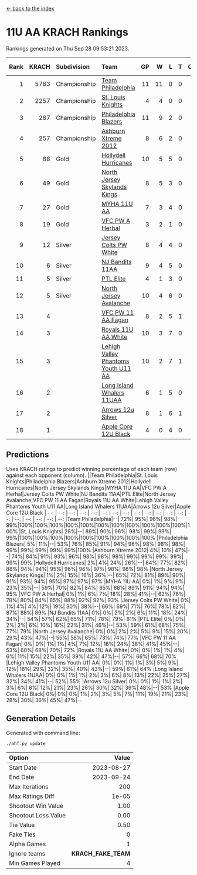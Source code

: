 [<- back to the index](readme.md)
# 11U AA KRACH Rankings
Rankings generated on Thu Sep 28 09:53:21 2023.

Rank|KRACH|Subdivision|Team|GP|W|L|T|OTW|OTL|SoS|Exp Wins|Win Diff
---:|---:|:---|:---|---:|---:|---:|---:|---:|---:|---:|---:|---:
1|5763|Championship|[Team Philadelphia](https://gamesheetstats.com/seasons/3659/teams/140788/schedule)|11|11|0|0|0|0|85|11.8|-0.0
2|2257|Championship|[St. Louis Knights](https://gamesheetstats.com/seasons/3659/teams/143319/schedule)|4|4|0|0|0|0|76|4.8|-0.0
3|287|Championship|[Philadelphia Blazers](https://gamesheetstats.com/seasons/3659/teams/140785/schedule)|11|9|2|0|0|0|678|9.8|-0.0
4|257|Championship|[Ashburn Xtreme 2012](https://gamesheetstats.com/seasons/3659/teams/140775/schedule)|8|6|2|0|1|0|1288|6.8|-0.0
5|88|Gold|[Hollydell Hurricanes](https://gamesheetstats.com/seasons/3659/teams/140777/schedule)|10|5|5|0|0|0|856|5.9|0.0
6|49|Gold|[North Jersey Skylands Kings](https://gamesheetstats.com/seasons/3659/teams/140784/schedule)|8|5|3|0|0|1|684|5.9|0.0
7|27|Gold|[MYHA 11U AA](https://gamesheetstats.com/seasons/3659/teams/140781/schedule)|7|3|4|0|0|0|1470|3.9|0.0
8|19|Gold|[VFC PW A Herhal](https://gamesheetstats.com/seasons/3659/teams/140467/schedule)|3|2|1|0|0|0|24|2.9|0.0
9|12|Silver|[Jersey Colts PW White](https://gamesheetstats.com/seasons/3659/teams/140778/schedule)|8|4|4|0|0|0|656|4.9|0.0
10|6|Silver|[NJ Bandits 11AA](https://gamesheetstats.com/seasons/3659/teams/140782/schedule)|9|4|5|0|0|1|607|4.9|0.0
11|5|Silver|[PTL Elite](https://gamesheetstats.com/seasons/3659/teams/140462/schedule)|4|1|3|0|0|0|23|1.9|0.0
12|5|Silver|[North Jersey Avalanche](https://gamesheetstats.com/seasons/3659/teams/140783/schedule)|10|4|6|0|1|0|558|4.9|0.0
13|4||[VFC PW 11 AA Fagan](https://gamesheetstats.com/seasons/3659/teams/140789/schedule)|8|2|5|1|1|0|70|3.4|0.0
14|3||[Royals 11U AA White](https://gamesheetstats.com/seasons/3659/teams/140787/schedule)|10|3|7|0|0|0|102|3.9|0.0
15|3||[Lehigh Valley Phantoms Youth U11 AA](https://gamesheetstats.com/seasons/3659/teams/140779/schedule)|10|2|7|1|0|0|759|3.4|0.0
16|2||[Long Island Whalers 11UAA](https://gamesheetstats.com/seasons/3659/teams/140780/schedule)|6|1|5|0|0|1|56|1.9|0.0
17|2||[Arrows 12u Silver](https://gamesheetstats.com/seasons/3659/teams/140774/schedule)|8|1|6|1|0|0|41|2.4|0.0
18|1||[Apple Core 12U Black](https://gamesheetstats.com/seasons/3659/teams/140773/schedule)|4|0|4|0|0|0|561|0.9|0.0

## Predictions
Uses KRACH ratings to predict winning percentage of each team (row) against each opponent (column).
||Team Philadelphia|St. Louis Knights|Philadelphia Blazers|Ashburn Xtreme 2012|Hollydell Hurricanes|North Jersey Skylands Kings|MYHA 11U AA|VFC PW A Herhal|Jersey Colts PW White|NJ Bandits 11AA|PTL Elite|North Jersey Avalanche|VFC PW 11 AA Fagan|Royals 11U AA White|Lehigh Valley Phantoms Youth U11 AA|Long Island Whalers 11UAA|Arrows 12u Silver|Apple Core 12U Black
| --: | --: | --: | --: | --: | --: | --: | --: | --: | --: | --: | --: | --: | --: | --: | --: | --: | --: | --: 
|Team Philadelphia|--| 72%| 95%| 96%| 98%| 99%|100%|100%|100%|100%|100%|100%|100%|100%|100%|100%|100%|100%
|St. Louis Knights| 28%|--| 89%| 90%| 96%| 98%| 99%| 99%| 99%|100%|100%|100%|100%|100%|100%|100%|100%|100%
|Philadelphia Blazers|  5%| 11%|--| 53%| 76%| 85%| 91%| 94%| 96%| 98%| 98%| 98%| 99%| 99%| 99%| 99%| 99%|100%
|Ashburn Xtreme 2012|  4%| 10%| 47%|--| 74%| 84%| 91%| 93%| 96%| 98%| 98%| 98%| 99%| 99%| 99%| 99%| 99%| 99%
|Hollydell Hurricanes|  2%|  4%| 24%| 26%|--| 64%| 77%| 82%| 88%| 94%| 94%| 95%| 96%| 96%| 97%| 98%| 98%| 98%
|North Jersey Skylands Kings|  1%|  2%| 15%| 16%| 36%|--| 65%| 72%| 81%| 89%| 90%| 91%| 93%| 94%| 95%| 97%| 97%| 97%
|MYHA 11U AA|  0%|  1%|  9%|  9%| 23%| 35%|--| 59%| 70%| 82%| 84%| 85%| 88%| 89%| 91%| 94%| 94%| 95%
|VFC PW A Herhal|  0%|  1%|  6%|  7%| 18%| 28%| 41%|--| 62%| 76%| 78%| 80%| 84%| 85%| 88%| 92%| 92%| 93%
|Jersey Colts PW White|  0%|  1%|  4%|  4%| 12%| 19%| 30%| 38%|--| 66%| 69%| 71%| 76%| 78%| 82%| 87%| 88%| 89%
|NJ Bandits 11AA|  0%|  0%|  2%|  2%|  6%| 11%| 18%| 24%| 34%|--| 54%| 57%| 62%| 65%| 71%| 78%| 79%| 81%
|PTL Elite|  0%|  0%|  2%|  2%|  6%| 10%| 16%| 22%| 31%| 46%|--| 53%| 59%| 61%| 68%| 75%| 77%| 79%
|North Jersey Avalanche|  0%|  0%|  2%|  2%|  5%|  9%| 15%| 20%| 29%| 43%| 47%|--| 55%| 58%| 65%| 73%| 74%| 77%
|VFC PW 11 AA Fagan|  0%|  0%|  1%|  1%|  4%|  7%| 12%| 16%| 24%| 38%| 41%| 45%|--| 53%| 60%| 68%| 70%| 72%
|Royals 11U AA White|  0%|  0%|  1%|  1%|  4%|  6%| 11%| 15%| 22%| 35%| 39%| 42%| 47%|--| 57%| 66%| 68%| 70%
|Lehigh Valley Phantoms Youth U11 AA|  0%|  0%|  1%|  1%|  3%|  5%|  9%| 12%| 18%| 29%| 32%| 35%| 40%| 43%|--| 59%| 61%| 64%
|Long Island Whalers 11UAA|  0%|  0%|  1%|  1%|  2%|  3%|  6%|  8%| 13%| 22%| 25%| 27%| 32%| 34%| 41%|--| 52%| 55%
|Arrows 12u Silver|  0%|  0%|  1%|  1%|  2%|  3%|  6%|  8%| 12%| 21%| 23%| 26%| 30%| 32%| 39%| 48%|--| 53%
|Apple Core 12U Black|  0%|  0%|  0%|  1%|  2%|  3%|  5%|  7%| 11%| 19%| 21%| 23%| 28%| 30%| 36%| 45%| 47%|--

## Generation Details

Generated with command line:
```
./ahf.py update
```

| Option | Value |
| :----- | ----: |
| Start Date | 2023-08-27 |
| End Date | 2023-09-24 |
| Max Iterations | 200 |
| Max Ratings Diff | 1e-05 |
| Shootout Win Value | 1.00 |
| Shootout Loss Value | 0.00 |
| Tie Value | 0.50 |
| Fake Ties | 0 |
| Alpha Games | 1 |
| Ignore teams | __KRACH_FAKE_TEAM__ |
| Min Games Played | 4 |

